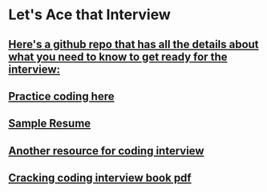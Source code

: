 # Let's Ace that Interview

## [Here's a github repo that has all the details about what you need to know to get ready for the interview:](https://github.com/jwasham/coding-interview-university)

## [Practice coding here](https://www.topcoder.com/)

## [Sample Resume](https://docs.google.com/document/d/1NVwXb59D9o5R_7R9XYAfOJ7HvtxPGsibE2yVdB9q7lo/edit)

## [Another resource for coding interview](https://github.com/yangshun/tech-interview-handbook)

## [Cracking coding interview book pdf](https://github.com/jwang5675/ctci/blob/master/Cracking%20the%20Coding%20Interview%206th%20Edition.pdf)
